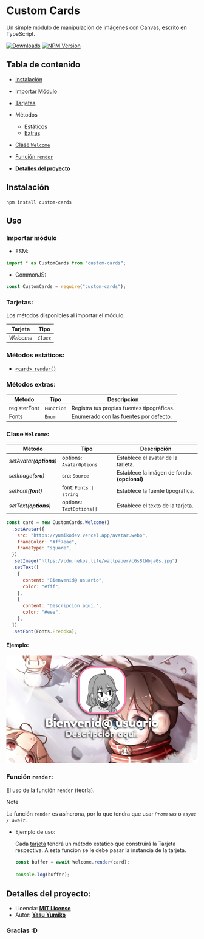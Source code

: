 # Custom Cards

Un simple módulo de manipulación de imágenes con Canvas, escrito en TypeScript.

[![Downloads](https://img.shields.io/npm/dt/custom-cards.svg?maxAge=3600)](https://www.npmjs.com/package/custom-cards)
[![NPM Version](https://img.shields.io/npm/v/custom-cards.svg?maxAge=3600)](https://www.npmjs.com/package/custom-cards)

## Tabla de contenido

- [Instalación](#instalación)
- [Importar Módulo](#importar-módulo)
- [Tarjetas](#tarjetas)
- Métodos
  - [Estáticos](#métodos-estáticos)
  - [Extras](#métodos-extras)
- [Clase `Welcome`](#clase-welcome)
- [Función `render`](#función-render)

- [**Detalles del proyecto**](#detalles-del-proyecto)

## Instalación

```
npm install custom-cards
```

## Uso

### Importar módulo

- ESM:

```js
import * as CustomCards from "custom-cards";
```

- CommonJS:

```js
const CustomCards = require("custom-cards");
```

### Tarjetas:

Los métodos disponibles al importar el módulo.

| Tarjeta   | Tipo      |
| --------- | --------- |
| _Welcome_ | _`Class`_ |

### Métodos estáticos:

- [`<card>.render()`](#función-render)

### Métodos extras:

| Método       | Tipo       | Descripción                                |
| ------------ | ---------- | ------------------------------------------ |
| registerFont | `Function` | Registra tus propias fuentes tipográficas. |
| Fonts        | `Enum`     | Enumerado con las fuentes por defecto.     |

### Clase `Welcome`:

| Método                   | Tipo                     | Descripción                                  |
| ------------------------ | ------------------------ | -------------------------------------------- |
| _setAvatar(**options**)_ | options: `AvatarOptions` | Establece el avatar de la tarjeta.           |
| _setImage(**src**)_      | src: `Source`            | Establece la imágen de fondo. **(opcional)** |
| _setFont(**font**)_      | font: `Fonts \| string`  | Establece la fuente tipográfica.             |
| _setText(**options**)_   | options: `TextOptions[]` | Establece el texto de la tarjeta.            |

```js
const card = new CustomCards.Welcome()
  .setAvatar({
    src: "https://yumikodev.vercel.app/avatar.webp",
    frameColor: "#ff7eae",
    frameType: "square",
  })
  .setImage("https://cdn.nekos.life/wallpaper/cGsBtWbjaGs.jpg")
  .setText([
    {
      content: "Bienvenid@ usuario",
      color: "#fff",
    },
    {
      content: "Descripción aquí.",
      color: "#eee",
    },
  ])
  .setFont(Fonts.Fredoka);
```

#### Ejemplo:

[![img](https://raw.githubusercontent.com/Yumiko0828/custom-cards/main/docs/img1.png)](https://www.npmjs.com/package/custom-cards)

### Función `render`:

El uso de la función `render` (teoría).

> [!NOTE]
> La función `render` es asíncrona, por lo que tendra que usar _`Promesas`_ o _`async / await`_.

- Ejemplo de uso:

  Cada [tarjeta](#tarjetas) tendrá un método estático que construirá la Tarjeta respectiva. A esta función se le debe pasar la instancia de la tarjeta.

  ```js
  const buffer = await Welcome.render(card);

  console.log(buffer);
  ```

## Detalles del proyecto:

- Licencia: **[MIT License](https://github.com/Yumiko0828/custom-cards/blob/main/LICENSE.md)**
- Autor: **[Yasu Yumiko](https://discord.com/users/752918867273187378)**

### Gracias :D
